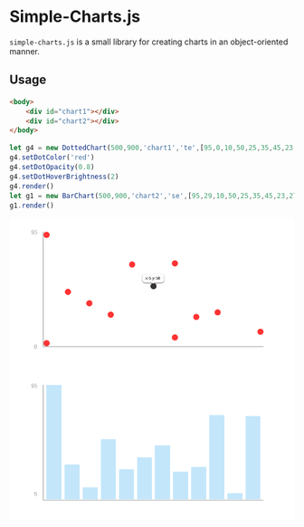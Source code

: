 # Simple-Charts.js

`simple-charts.js` is a small library for creating charts in an object-oriented manner.

## Usage

```html
<body>
    <div id="chart1"></div>
    <div id="chart2"></div>
</body>
```

```javascript
let g4 = new DottedChart(500,900,'chart1','te',[95,0,10,50,25,35,45,23,27,70,5,69],[0,0,10,5,3,2,1,7,8,6,6,4])
g4.setDotColor('red')
g4.setDotOpacity(0.8)
g4.setDotHoverBrightness(2)
g4.render()
let g1 = new BarChart(500,900,'chart2','se',[95,29,10,50,25,35,45,23,27,70,5,69],[5,10,15,5,3,40,25,7,10,6,7,4]) 
g1.render()
```
![example charts](charts-example.png)
